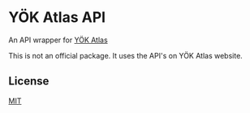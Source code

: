 # YÖK Atlas API

An API wrapper for [YÖK Atlas](https://yokatlas.yok.gov.tr/)

This is not an official package. It uses the API's on YÖK Atlas website.


## License

[MIT](https://choosealicense.com/licenses/mit/)
